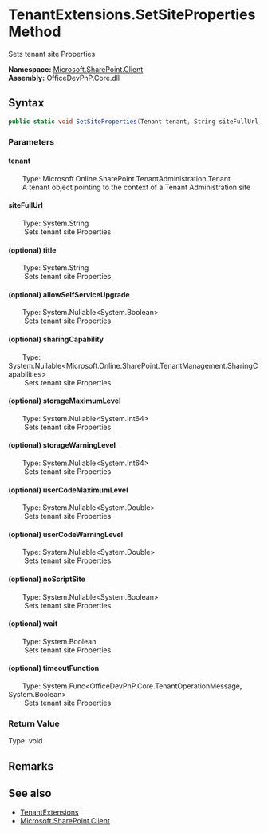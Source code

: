 # TenantExtensions.SetSiteProperties Method  
 Sets tenant site Properties   

**Namespace:** [Microsoft.SharePoint.Client](Microsoft.SharePoint.Client.md)  
**Assembly:** OfficeDevPnP.Core.dll  
## Syntax
```C#
public static void SetSiteProperties(Tenant tenant, String siteFullUrl, String title, Nullable<Boolean> allowSelfServiceUpgrade, Nullable<SharingCapabilities> sharingCapability, Nullable<Int64> storageMaximumLevel, Nullable<Int64> storageWarningLevel, Nullable<Double> userCodeMaximumLevel, Nullable<Double> userCodeWarningLevel, Nullable<Boolean> noScriptSite, Boolean wait, Func<TenantOperationMessage, Boolean> timeoutFunction)
```
### Parameters
#### tenant  
&emsp;&emsp;Type: Microsoft.Online.SharePoint.TenantAdministration.Tenant  
&emsp;&emsp;A tenant object pointing to the context of a Tenant Administration site  

  

#### siteFullUrl  
&emsp;&emsp;Type: System.String  
&emsp;&emsp; Sets tenant site Properties   

  

#### (optional) title  
&emsp;&emsp;Type: System.String  
&emsp;&emsp; Sets tenant site Properties   

  

#### (optional) allowSelfServiceUpgrade  
&emsp;&emsp;Type: System.Nullable<System.Boolean>  
&emsp;&emsp; Sets tenant site Properties   

  

#### (optional) sharingCapability  
&emsp;&emsp;Type: System.Nullable<Microsoft.Online.SharePoint.TenantManagement.SharingCapabilities>  
&emsp;&emsp; Sets tenant site Properties   

  

#### (optional) storageMaximumLevel  
&emsp;&emsp;Type: System.Nullable<System.Int64>  
&emsp;&emsp; Sets tenant site Properties   

  

#### (optional) storageWarningLevel  
&emsp;&emsp;Type: System.Nullable<System.Int64>  
&emsp;&emsp; Sets tenant site Properties   

  

#### (optional) userCodeMaximumLevel  
&emsp;&emsp;Type: System.Nullable<System.Double>  
&emsp;&emsp; Sets tenant site Properties   

  

#### (optional) userCodeWarningLevel  
&emsp;&emsp;Type: System.Nullable<System.Double>  
&emsp;&emsp; Sets tenant site Properties   

  

#### (optional) noScriptSite  
&emsp;&emsp;Type: System.Nullable<System.Boolean>  
&emsp;&emsp; Sets tenant site Properties   

  

#### (optional) wait  
&emsp;&emsp;Type: System.Boolean  
&emsp;&emsp; Sets tenant site Properties   

  

#### (optional) timeoutFunction  
&emsp;&emsp;Type: System.Func<OfficeDevPnP.Core.TenantOperationMessage, System.Boolean>  
&emsp;&emsp; Sets tenant site Properties   

  

### Return Value
Type: void  

## Remarks
  
## See also
- [TenantExtensions](Microsoft.SharePoint.Client.TenantExtensions.md) 
- [Microsoft.SharePoint.Client](Microsoft.SharePoint.Client.md) 
